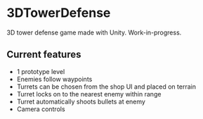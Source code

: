 # 3DTowerDefense
 3D tower defense game made with Unity. Work-in-progress.

## Current features
- 1 prototype level
- Enemies follow waypoints
- Turrets can be chosen from the shop UI and placed on terrain
- Turret locks on to the nearest enemy within range
- Turret automatically shoots bullets at enemy
- Camera controls
